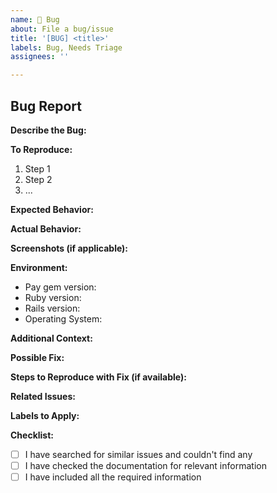 ```yaml
---
name: 🐞 Bug
about: File a bug/issue
title: '[BUG] <title>'
labels: Bug, Needs Triage
assignees: ''

---
```


## Bug Report

**Describe the Bug:**
<!-- A clear and concise description of the bug -->

**To Reproduce:**
<!-- Steps to reproduce the behavior -->

1. Step 1
2. Step 2
3. ...

**Expected Behavior:**
<!-- A clear and concise description of what you expected to happen -->

**Actual Behavior:**
<!-- A clear and concise description of what actually happened -->

**Screenshots (if applicable):**
<!-- If applicable, add screenshots to help explain your problem -->

**Environment:**
- Pay gem version: <!-- Specify the version of the Pay gem where the bug occurred -->
- Ruby version: <!-- Specify the version of Ruby you are using -->
- Rails version: <!-- Specify the version of Rails you are using -->
- Operating System: <!-- Specify your operating system -->

**Additional Context:**
<!-- Add any other context about the problem here -->

**Possible Fix:**
<!-- If you have suggestions on how to fix the bug, you can provide them here -->

**Steps to Reproduce with Fix (if available):**
<!-- If you have a fix, outline the steps to reproduce the bug using your fix -->

**Related Issues:**
<!-- If applicable, reference any related GitHub issues or pull requests -->

**Labels to Apply:**
<!-- Suggest labels that should be applied to this issue -->

**Checklist:**
<!-- Make sure all of these items are completed before submitting the issue -->

- [ ] I have searched for similar issues and couldn't find any
- [ ] I have checked the documentation for relevant information
- [ ] I have included all the required information
